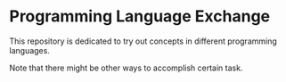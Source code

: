 # Programming Language Exchange

This repository is dedicated to try out concepts in different programming languages.

Note that there might be other ways to accomplish certain task. 

